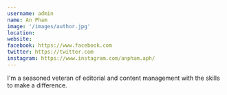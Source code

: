 ```yaml
---
username: admin
name: An Pham
image: '/images/author.jpg'
location:
website:
facebook: https://www.facebook.com
twitter: https://twitter.com
instagram: https://www.instagram.com/anpham.aph/
---
```

I'm a seasoned veteran of editorial and content management with the skills to make a difference.
